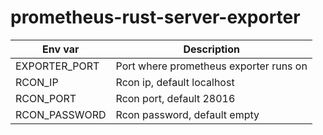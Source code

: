 # prometheus-rust-server-exporter


| Env var       | Description                            |
|---------------|----------------------------------------|
| EXPORTER_PORT | Port where prometheus exporter runs on |
| RCON_IP       | Rcon ip, default localhost             |
| RCON_PORT     | Rcon port, default 28016               |
| RCON_PASSWORD | Rcon password, default empty           |
